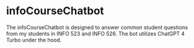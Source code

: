 # infoCourseChatbot
The infoCourseChatbot is designed to answer common student questions from my students in INFO 523 and INFO 526. The bot utilizes ChatGPT 4 Turbo under the hood.
